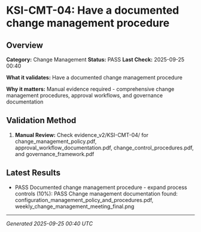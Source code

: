 # KSI-CMT-04: Have a documented change management procedure

## Overview

**Category:** Change Management
**Status:** PASS
**Last Check:** 2025-09-25 00:40

**What it validates:** Have a documented change management procedure

**Why it matters:** Manual evidence required - comprehensive change management procedures, approval workflows, and governance documentation

## Validation Method

1. **Manual Review:** Check evidence_v2/KSI-CMT-04/ for change_management_policy.pdf, approval_workflow_documentation.pdf, change_control_procedures.pdf, and governance_framework.pdf

## Latest Results

- PASS Documented change management procedure - expand process controls (10%): PASS Change management documentation found: configuration_management_policy_and_procedures.pdf, weekly_change_management_meeting_final.png

---
*Generated 2025-09-25 00:40 UTC*